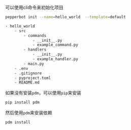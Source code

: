 
可以使用cli命令来初始化项目

```bash
pepperbot init --name=hello_world  --template=default
```

```bash
- hello_world
    - src
        - commands
            - __init__.py
            - example_command.py
        - handlers
            - __init__.py
            - example_handler.py
        - main.py
    - .env
    - .gitignore
    - pyproject.toml
    - README.md
```

如果没有安装`pdm`，可以使用`pip`来安装

```bash
pip install pdm
```

然后使用`pdm`来安装依赖

```bash
pdm install
```
